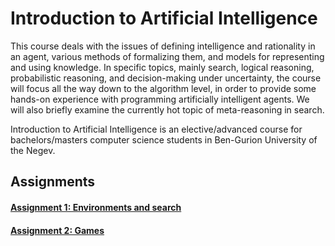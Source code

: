 # Introduction to Artificial Intelligence

This course deals with the issues of defining intelligence and rationality in an agent, various methods of formalizing them, and models for representing and using knowledge. In specific topics, mainly search, logical reasoning, probabilistic reasoning, and decision-making under uncertainty, the course will focus all the way down to the algorithm level, in order to provide some hands-on experience with programming artificially intelligent agents. We will also briefly examine the currently hot topic of meta-reasoning in search.

Introduction to Artificial Intelligence is an elective/advanced course for bachelors/masters computer science students in Ben-Gurion University of the Negev.


## Assignments
#### [Assignment 1: Environments and search](https://www.cs.bgu.ac.il/~shimony/AI2021/AIass1.html)
#### [Assignment 2: Games](https://www.cs.bgu.ac.il/~shimony/AI2021/AIass2.html)
